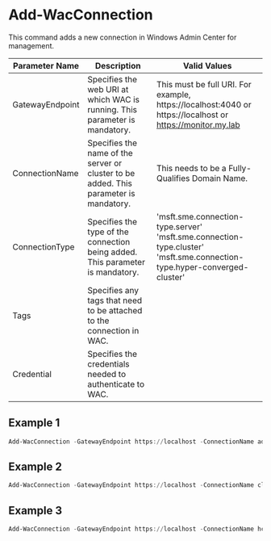 # Add-WacConnection

This command adds a new connection in Windows Admin Center for management. 

| Parameter Name  | Description                                                  | Valid Values                                                 |
| --------------- | ------------------------------------------------------------ | ------------------------------------------------------------ |
| GatewayEndpoint | Specifies the web URI at which WAC is running. This parameter is mandatory. | This must be full URI. For example, https://localhost:4040 or https://localhost or https://monitor.my.lab |
| ConnectionName  | Specifies the name of the server or cluster to be added. This parameter is mandatory. | This needs to be a Fully-Qualifies Domain Name.              |
| ConnectionType  | Specifies the type of the connection being added. This parameter is mandatory. | 'msft.sme.connection-type.server'<br />'msft.sme.connection-type.cluster'<br />'msft.sme.connection-type.hyper-converged-cluster' |
| Tags            | Specifies any tags that need to be attached to the connection in WAC. |                                                              |
| Credential      | Specifies the credentials needed to authenticate to WAC.     |                                                              |

## Example 1

```powershell
Add-WacConnection -GatewayEndpoint https://localhost -ConnectionName ad.my.lab -ConnectionType 'msft.sme.connection-type.server'
```

## Example 2

```powershell
Add-WacConnection -GatewayEndpoint https://localhost -ConnectionName cluster.my.lab -ConnectionType 'msft.sme.connection-type.cluster' -Credential (Get-Credential)
```

## Example 3

```powershell
Add-WacConnection -GatewayEndpoint https://localhost -ConnectionName hcicluster.my.lab -ConnectionType 'msft.sme.connection-type.hyper-converged-cluster' -Tags 'hci','s2d'
```

